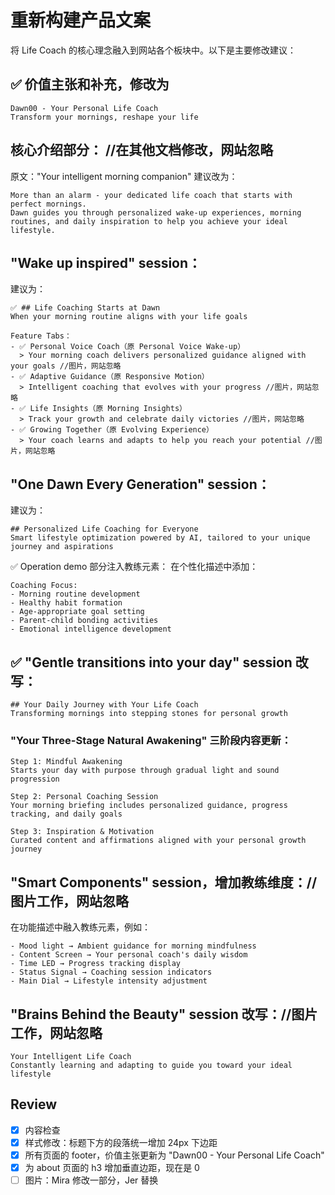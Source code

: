 # 重新构建产品文案
将 Life Coach 的核心理念融入到网站各个板块中。以下是主要修改建议：

## ✅ 价值主张和补充，修改为

```
Dawn00 - Your Personal Life Coach
Transform your mornings, reshape your life

```

## 核心介绍部分： //在其他文档修改，网站忽略
原文："Your intelligent morning companion"
建议改为：

```
More than an alarm - your dedicated life coach that starts with perfect mornings.
Dawn guides you through personalized wake-up experiences, morning routines, and daily inspiration to help you achieve your ideal lifestyle.

```

## "Wake up inspired" session：
建议为：

```
✅ ## Life Coaching Starts at Dawn
When your morning routine aligns with your life goals

Feature Tabs：
- ✅ Personal Voice Coach（原 Personal Voice Wake-up）
  > Your morning coach delivers personalized guidance aligned with your goals //图片，网站忽略
- ✅ Adaptive Guidance（原 Responsive Motion）
  > Intelligent coaching that evolves with your progress //图片，网站忽略
- ✅ Life Insights（原 Morning Insights）
  > Track your growth and celebrate daily victories //图片，网站忽略
- ✅ Growing Together（原 Evolving Experience）
  > Your coach learns and adapts to help you reach your potential //图片，网站忽略

```

## "One Dawn Every Generation"  session：
建议为：

```
## Personalized Life Coaching for Everyone
Smart lifestyle optimization powered by AI, tailored to your unique journey and aspirations

```

✅ Operation demo 部分注入教练元素：
在个性化描述中添加：

```
Coaching Focus:
- Morning routine development
- Healthy habit formation
- Age-appropriate goal setting
- Parent-child bonding activities
- Emotional intelligence development

```

## ✅ "Gentle transitions into your day" session 改写：

```
## Your Daily Journey with Your Life Coach
Transforming mornings into stepping stones for personal growth

```

### "Your Three-Stage Natural Awakening" 三阶段内容更新：

```
Step 1: Mindful Awakening
Starts your day with purpose through gradual light and sound progression

Step 2: Personal Coaching Session
Your morning briefing includes personalized guidance, progress tracking, and daily goals

Step 3: Inspiration & Motivation
Curated content and affirmations aligned with your personal growth journey

```

## "Smart Components" session，增加教练维度：//图片工作，网站忽略
在功能描述中融入教练元素，例如：

```
- Mood light → Ambient guidance for morning mindfulness
- Content Screen → Your personal coach's daily wisdom
- Time LED → Progress tracking display
- Status Signal → Coaching session indicators
- Main Dial → Lifestyle intensity adjustment

```

## "Brains Behind the Beauty"  session 改写：//图片工作，网站忽略

```
Your Intelligent Life Coach
Constantly learning and adapting to guide you toward your ideal lifestyle

```

## Review
- [x] 内容检查
- [x] 样式修改：标题下方的段落统一增加 24px 下边距
- [x] 所有页面的 footer，价值主张更新为 "Dawn00 - Your Personal Life Coach"
- [x] 为 about 页面的 h3 增加垂直边距，现在是 0 
- [ ] 图片：Mira 修改一部分，Jer 替换